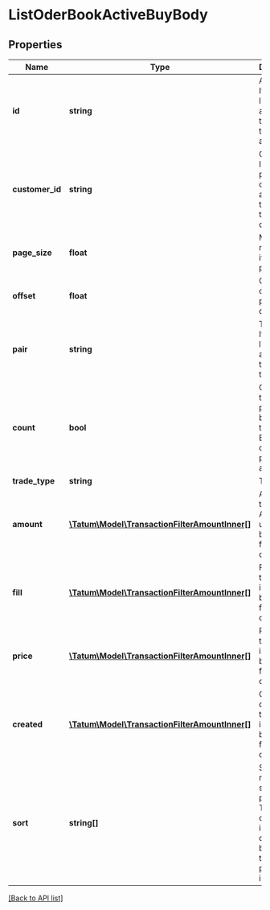 # ListOderBookActiveBuyBody

## Properties

Name | Type | Description | Notes
------------ | ------------- | ------------- | -------------
**id** | **string** | Account ID. If present, list current active sell trades for that account. | [optional]
**customer_id** | **string** | Customer ID. If present, list current active buy trades for that customer. | [optional]
**page_size** | **float** | Max number of items per page is 50. |
**offset** | **float** | Offset to obtain next page of the data. | [optional]
**pair** | **string** | Trade pair. If present, list current active sell trades for that pair. | [optional]
**count** | **bool** | Get the total trade pair count based on the filter. Either count or pageSize is accepted. | [optional]
**trade_type** | **string** | Trade type. | [optional]
**amount** | [**\Tatum\Model\TransactionFilterAmountInner[]**](TransactionFilterAmountInner.md) | Amount of the trade. AND is used between filter options. | [optional]
**fill** | [**\Tatum\Model\TransactionFilterAmountInner[]**](TransactionFilterAmountInner.md) | Fill of the trade. AND is used between filter options. | [optional]
**price** | [**\Tatum\Model\TransactionFilterAmountInner[]**](TransactionFilterAmountInner.md) | Price of the trade. AND is used between filter options. | [optional]
**created** | [**\Tatum\Model\TransactionFilterAmountInner[]**](TransactionFilterAmountInner.md) | Created date of the trade. AND is used between filter options. | [optional]
**sort** | **string[]** | Sorts the result by selected property. The priority of the items is determined by order of the sort properties in array. | [optional]

[[Back to API list]](../../README.md#api-endpoints)
